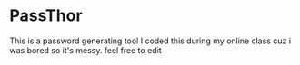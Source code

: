 # PassThor

This is a password generating tool
I coded this during my online class cuz i was bored so it's messy.
feel free to edit 
